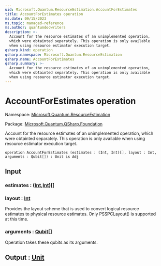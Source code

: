 ```yaml
---
uid: Microsoft.Quantum.ResourceEstimation.AccountForEstimates
title: AccountForEstimates operation
ms.date: 09/15/2023
ms.topic: managed-reference
ms.author: quantumdocwriters
description: >-
  Account for the resource estimates of an unimplemented operation,
  which were obtainted separately. This operation is only available
  when using resource estimator execution target.
qsharp.kind: operation
qsharp.namespace: Microsoft.Quantum.ResourceEstimation
qsharp.name: AccountForEstimates
qsharp.summary: >-
  Account for the resource estimates of an unimplemented operation,
  which were obtainted separately. This operation is only available
  when using resource estimator execution target.
---
```


# AccountForEstimates operation

Namespace: [Microsoft.Quantum.ResourceEstimation](xref:Microsoft.Quantum.ResourceEstimation)

Package: [Microsoft.Quantum.QSharp.Foundation](https://nuget.org/packages/Microsoft.Quantum.QSharp.Foundation)


Account for the resource estimates of an unimplemented operation,which were obtainted separately. This operation is only availablewhen using resource estimator execution target.

```qsharp
operation AccountForEstimates (estimates : (Int, Int)[], layout : Int, arguments : Qubit[]) : Unit is Adj
```


## Input

### estimates : ([Int](xref:microsoft.quantum.qsharp.valueliterals#int-literals),[Int](xref:microsoft.quantum.qsharp.valueliterals#int-literals))[]




### layout : [Int](xref:microsoft.quantum.qsharp.valueliterals#int-literals)

Provides the layout scheme that is used to convert logical resource estimatesto physical resource estimates. Only PSSPCLayout() is supported at this time.


### arguments : [Qubit](xref:microsoft.quantum.qsharp.valueliterals#qubit-literals)[]

Operation takes these qubits as its arguments.



## Output : [Unit](xref:microsoft.quantum.qsharp.valueliterals#unit-literal)

